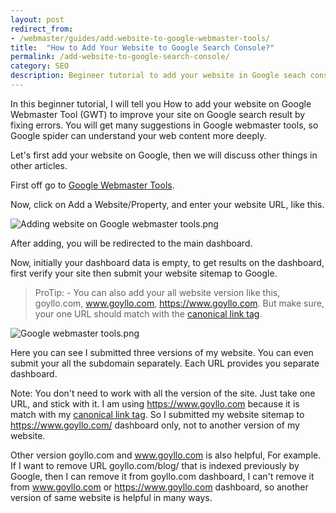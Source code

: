 ```yaml
---
layout: post
redirect_from: 
- /webmaster/guides/add-website-to-google-webmaster-tools/
title:  "How to Add Your Website to Google Search Console?"
permalink: /add-website-to-google-search-console/
category: SEO
description: Begineer tutorial to add your website in Google seach console step by step.
---
```

In this beginner tutorial, I will tell you How to add your website on Google Webmaster Tool (GWT) to improve your site on Google search result by fixing errors. You will get many suggestions in Google webmaster tools, so Google spider can understand your web content more deeply.

Let's first add your website on Google, then we will discuss other things in other articles.

First off go to <a href="https://www.google.com/webmasters/tools/" rel="nofollow" target="_blank">Google Webmaster Tools</a>.

Now, click on Add a Website/Property, and enter your website URL, like this.

<img class="img-responsive" alt="Adding website on Google webmaster tools.png" src="https://cdn.arjunsinh.com/seo/adding-website-on-google-webmaster-tools.png" title="Adding website on Google webmaster tools" /><br />


After adding, you will be redirected to the main dashboard.

Now, initially your dashboard data is empty, to get results on the dashboard, first verify your site then submit your website sitemap to Google.


> ProTip: - You can also add your all website version like this, goyllo.com, www.goyllo.com, https://www.goyllo.com.  But make sure, your one URL should match with the [canonical link tag](/canonical-link-tag/ "canonical link tag").

<img class="img-responsive" alt="Google webmaster tools.png" src="https://cdn.arjunsinh.com/seo/google-webmaster-tools-homepage.png" title="Google webmaster tools" /><br />

Here you can see I submitted three versions of my website. You can even submit your all the subdomain separately. Each URL provides you separate dashboard.

Note: You don't need to work with all the version of the site. Just take one URL, and stick with it. I am using https://www.goyllo.com because it is match with my [canonical link tag](/canonical-link-tag/ "canonical link tag"). So I submitted my website sitemap to https://www.goyllo.com/ dashboard only, not to another version of my website.

Other version goyllo.com and www.goyllo.com is also helpful, For example. If I want to remove URL goyllo.com/blog/ that is indexed previously by Google, then I can remove it from goyllo.com dashboard, I can't remove it from www.goyllo.com or https://www.goyllo.com dashboard, so another version of same website is helpful in many ways.
